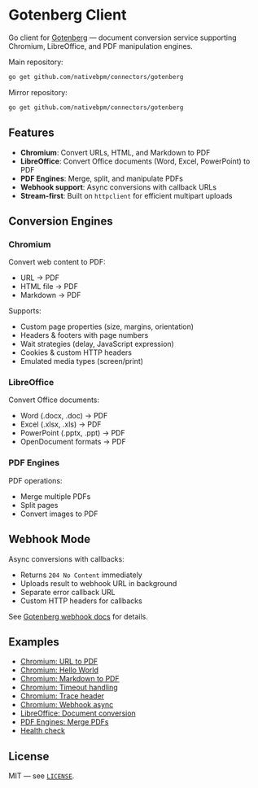 # Gotenberg Client

Go client for [Gotenberg](https://gotenberg.dev/) — document conversion service supporting Chromium, LibreOffice, and PDF manipulation engines.

Main repository:
```bash
go get github.com/nativebpm/connectors/gotenberg
```

Mirror repository:
```bash
go get github.com/nativebpm/connectors/gotenberg
```

## Features

- **Chromium**: Convert URLs, HTML, and Markdown to PDF
- **LibreOffice**: Convert Office documents (Word, Excel, PowerPoint) to PDF
- **PDF Engines**: Merge, split, and manipulate PDFs
- **Webhook support**: Async conversions with callback URLs
- **Stream-first**: Built on `httpclient` for efficient multipart uploads

## Conversion Engines

### Chromium

Convert web content to PDF:
- URL → PDF
- HTML file → PDF
- Markdown → PDF

Supports:
- Custom page properties (size, margins, orientation)
- Headers & footers with page numbers
- Wait strategies (delay, JavaScript expression)
- Cookies & custom HTTP headers
- Emulated media types (screen/print)

### LibreOffice

Convert Office documents:
- Word (.docx, .doc) → PDF
- Excel (.xlsx, .xls) → PDF
- PowerPoint (.pptx, .ppt) → PDF
- OpenDocument formats → PDF

### PDF Engines

PDF operations:
- Merge multiple PDFs
- Split pages
- Convert images to PDF

## Webhook Mode

Async conversions with callbacks:
- Returns `204 No Content` immediately
- Uploads result to webhook URL in background
- Separate error callback URL
- Custom HTTP headers for callbacks

See [Gotenberg webhook docs](https://gotenberg.dev/docs/webhook) for details.

## Examples

- [Chromium: URL to PDF](examples/cmd/chromium/converturl)
- [Chromium: Hello World](examples/cmd/chromium/helloworld)
- [Chromium: Markdown to PDF](examples/cmd/chromium/markdown)
- [Chromium: Timeout handling](examples/cmd/chromium/timeout)
- [Chromium: Trace header](examples/cmd/chromium/trace)
- [Chromium: Webhook async](examples/cmd/chromium/webhook)
- [LibreOffice: Document conversion](examples/cmd/libreoffice/convert)
- [PDF Engines: Merge PDFs](examples/cmd/pdfengines/merge)
- [Health check](examples/cmd/health)

## License

MIT — see [`LICENSE`](../LICENSE).
